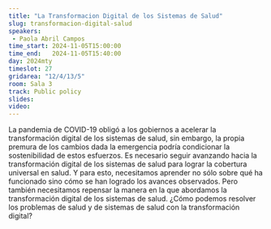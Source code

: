 ```yaml
---
title: "La Transformacion Digital de los Sistemas de Salud"
slug: transformacion-digital-salud
speakers:
 - Paola Abril Campos
time_start: 2024-11-05T15:00:00
time_end:   2024-11-05T15:40:00
day: 2024mty
timeslot: 27
gridarea: "12/4/13/5"
room: Sala 3
track: Public policy
slides: 
video: 
---
```



La pandemia de COVID-19 obligó a los gobiernos a acelerar la transformación digital de los sistemas de salud, sin embargo, la propia premura de los cambios dada la emergencia podría condicionar la sostenibilidad de estos esfuerzos. Es necesario seguir avanzando hacia la transformación digital de los sistemas de salud para lograr la cobertura universal en salud. Y para esto, necesitamos aprender no sólo sobre qué ha funcionado sino cómo se han logrado los avances observados. Pero también necesitamos repensar la manera en la que abordamos la transformación digital de los sistemas de salud. ¿Cómo podemos resolver los problemas de salud y de sistemas de salud con la transformación digital?